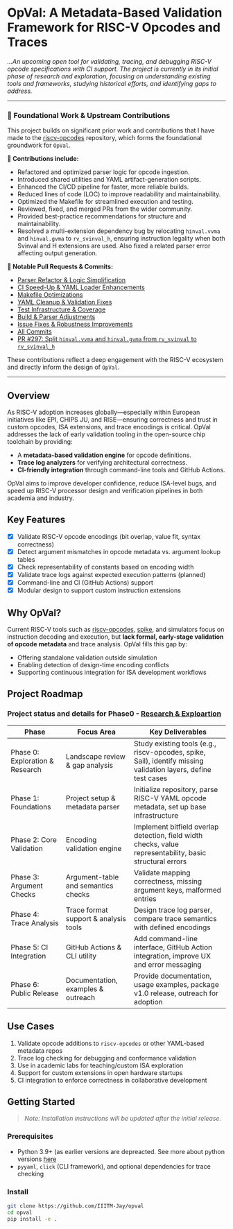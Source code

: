 # OpVal: A Metadata-Based Validation Framework for RISC-V Opcodes and Traces
_...An upcoming open tool for validating, tracing, and debugging RISC-V opcode specifications with CI support. The project is currently in its initial phase of research and exploration, focusing on understanding existing tools and frameworks, studying historical efforts, and identifying gaps to address._

---

### 🧱 Foundational Work & Upstream Contributions

This project builds on significant prior work and contributions that I have made to the [riscv-opcodes](https://github.com/riscv/riscv-opcodes) repository, which forms the foundational groundwork for `OpVal`.

**🔧 Contributions include:**

- Refactored and optimized parser logic for opcode ingestion.
- Introduced shared utilities and YAML artifact-generation scripts.
- Enhanced the CI/CD pipeline for faster, more reliable builds.
- Reduced lines of code (LOC) to improve readability and maintainability.
- Optimized the Makefile for streamlined execution and testing.
- Reviewed, fixed, and merged PRs from the wider community.
- Provided best-practice recommendations for structure and maintainability.
- Resolved a multi-extension dependency bug by relocating `hinval.vvma` and `hinval.gvma` to `rv_svinval_h`, ensuring instruction legality when both Svinval and H extensions are used. Also fixed a related parser error affecting output generation.

**📌 Notable Pull Requests & Commits:**

- [Parser Refactor & Logic Simplification](https://github.com/riscv/riscv-opcodes/pull/283#pullrequestreview-2361430186)
- [CI Speed-Up & YAML Loader Enhancements](https://github.com/riscv/riscv-opcodes/pull/318)
- [Makefile Optimizations](https://github.com/riscv/riscv-opcodes/pull/266)
- [YAML Cleanup & Validation Fixes](https://github.com/riscv/riscv-opcodes/pull/309)
- [Test Infrastructure & Coverage](https://github.com/riscv/riscv-opcodes/pull/292)
- [Build & Parser Adjustments](https://github.com/riscv/riscv-opcodes/pull/311)
- [Issue Fixes & Robustness Improvements](https://github.com/riscv/riscv-opcodes/pull/299)
- [All Commits](https://github.com/riscv/riscv-opcodes/commits?author=IIITM-Jay)
- [PR #297: Split `hinval.vvma` and `hinval.gvma` from `rv_svinval` to `rv_svinval_h`](https://github.com/riscv/riscv-opcodes/pull/297)

These contributions reflect a deep engagement with the RISC-V ecosystem and directly inform the design of `OpVal`.

---

## Overview

As RISC-V adoption increases globally—especially within European initiatives like EPI, CHIPS JU, and RISE—ensuring correctness and trust in custom opcodes, ISA extensions, and trace encodings is critical. OpVal addresses the lack of early validation tooling in the open-source chip toolchain by providing:

- A **metadata-based validation engine** for opcode definitions.
- **Trace log analyzers** for verifying architectural correctness.
- **CI-friendly integration** through command-line tools and GitHub Actions.
  
OpVal aims to improve developer confidence, reduce ISA-level bugs, and speed up RISC-V processor design and verification pipelines in both academia and industry.

## Key Features

- [x] Validate RISC-V opcode encodings (bit overlap, value fit, syntax correctness)
- [x] Detect argument mismatches in opcode metadata vs. argument lookup tables
- [x] Check representability of constants based on encoding width
- [x] Validate trace logs against expected execution patterns (planned)
- [x] Command-line and CI (GitHub Actions) support
- [x] Modular design to support custom instruction extensions

## Why OpVal?

Current RISC-V tools such as [riscv-opcodes](https://github.com/riscv/riscv-opcodes), [spike](https://github.com/riscv-software-src/riscv-isa-sim), and simulators focus on instruction decoding and execution, but **lack formal, early-stage validation of opcode metadata** and trace analysis. OpVal fills this gap by:

- Offering standalone validation outside simulation
- Enabling detection of design-time encoding conflicts
- Supporting continuous integration for ISA development workflows

## Project Roadmap

### Project status and details for Phase0 - [Research & Exploartion](https://github.com/users/IIITM-Jay/projects/1/views/1?pane=info)

| Phase | Focus Area                            | Key Deliverables                                                                 |
|-------|----------------------------------------|----------------------------------------------------------------------------------|
| Phase 0: Exploration & Research | Landscape review & gap analysis        | Study existing tools (e.g., riscv-opcodes, spike, Sail), identify missing validation layers, define test cases |
| Phase 1: Foundations         | Project setup & metadata parser           | Initialize repository, parse RISC-V YAML opcode metadata, set up base infrastructure |
| Phase 2: Core Validation     | Encoding validation engine                | Implement bitfield overlap detection, field width checks, value representability, basic structural errors |
| Phase 3: Argument Checks     | Argument-table and semantics checks       | Validate mapping correctness, missing argument keys, malformed entries |
| Phase 4: Trace Analysis      | Trace format support & analysis tools     | Design trace log parser, compare trace semantics with defined encodings |
| Phase 5: CI Integration      | GitHub Actions & CLI utility              | Add command-line interface, GitHub Action integration, improve UX and error messaging |
| Phase 6: Public Release      | Documentation, examples & outreach        | Provide documentation, usage examples, package v1.0 release, outreach for adoption |


## Use Cases

1. Validate opcode additions to `riscv-opcodes` or other YAML-based metadata repos
2. Trace log checking for debugging and conformance validation
3. Use in academic labs for teaching/custom ISA exploration
4.  Support for custom extensions in open hardware startups
5.  CI integration to enforce correctness in collaborative development

## Getting Started

> _Note: Installation instructions will be updated after the initial release._

### Prerequisites

- Python 3.9+ (as earlier versions are depreacted. See more about python versions [here](https://devguide.python.org/versions/)
- `pyyaml`, `click` (CLI framework), and optional dependencies for trace checking

### Install

```bash
git clone https://github.com/IIITM-Jay/opval
cd opval
pip install -e .

